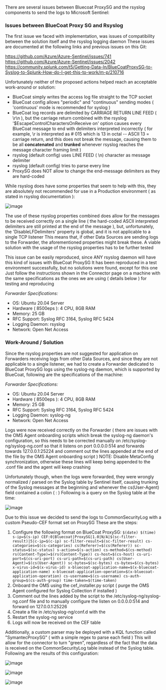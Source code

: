 There are several issues between Bluecoat ProxySG and the rsyslog components to send the logs to Microsoft Sentinel:

### Issues between BlueCoat Proxy SG and Rsyslog

The first issue we faced with implementation, was issues of compatibility between the solution itself and the rsyslog logging daemon
These issues are documented at the following links and previous issues on this Git:

https://github.com/Azure/Azure-Sentinel/issues/741
https://github.com/Azure/Azure-Sentinel/issues/2042
https://community.splunk.com/t5/Getting-Data-In/BlueCoatProxySG-to-Syslog-to-Splunk-How-do-I-get-this-to-work/m-p/210716

Unfortunately neither of the proposed actions helped reach an acceptable work-around or solution:

- BlueCoat simply writes the access log file straight to the TCP socket
- BlueCoat config allows "periodic" and "continuous" sending modes ( 'continuous' mode is recommended for syslog )
- BlueCoat log records are delimited by CARRIAGE RETURN LINE FEED (  \r\n ), but the carriage return combined with the rsyslog '$EscapeControlCharactersOnReceive on' option causes every BlueCoat message to end with delimiters interpreted incorrectly ( for example, \r is interpreted as # 015 which is 13 in octal -- ASCII 13 = carriage return, and this does not break the message, causing them to be all **concatenated** and **trunked** whenever rsyslog reaches the message character framing limit )
- rsyslog (default config) uses LINE FEED ( \n) character as message delimiter
- rsyslog (default config) tries to parse every line
- ProxySG does NOT allow to change the end-message delimiters as they are hard-coded

While rsyslog does have some properties that seem to help with this, they are absolutely not recommended for use in a Production environment ( as stated in rsyslog documentation ):

![image](https://user-images.githubusercontent.com/102353479/201963869-a3fe6f6a-9fe7-4591-8391-6991adf5002b.png)

The use of these rsyslog properties combined does allow for the messages to be received correctly on a single line ( the hard-coded ASCII interpreted delimiters are still printed at the end of the message ), but, unfortunately, the 'DisableLFDelimiters' property is global, and it is not applicable to a single TCP listener
This means that, if other Data Sources are sending logs to the Forwarder, the aforementioned properties might break these.
A viable solution with the usage of the rsyslog properties has to be further tested

This issue can be easily reproduced, since ANY rsyslog daemon will have this kind of issues with BlueCoat ProxySG
It has been reproduced in a test environment successfully, but no solutions were found, except for this one
Just follow the instructions shown in the Connector page on a machine with the same specifications as the ones we are using ( details below ) for testing and reproducing


_Forwarder Specifications:_
- OS: Ubuntu 20.04 Server
- Hardware ( 8500eps ): 4 CPU, 8GB RAM
- Memory: 25 GB
- RFC Support: Syslog RFC 3164, Syslog RFC 5424
- Logging Daemon: rsyslog
- Network: Open Net Access

### Work-Around / Solution

Since the rsyslog properties are not suggested for application on Forwarders receiving logs from other Data Sources, and since they are not applicable to a single listener, we had to create a Forwarder dedicated to BlueCoat ProxySG logs using the syslog-ng daemon, which is supported by BlueCoat, following are the specifications of the machine:

_Forwarder Specifications:_
- OS: Ubuntu 20.04 Server
- Hardware ( 8500eps ): 4 CPU, 8GB RAM
- Memory: 25 GB
- RFC Support: Syslog RFC 3164, Syslog RFC 5424
- Logging Daemon: syslog-ng
- Network: Open Net Access

Logs were now received correctly on the Forwarder ( there are issues with the OMS Agent onboarding scripts which break the syslog-ng daemon's configuration, so this needs to be corrected manually on /etc/syslog-ng/syslog-ng.conf so that it listens on port 0.0.0.0:514 and forwards towards 127.0.0.1:25224 and comment out the lines appended at the end of the file by the OMS Agent onboarding script )
NOTE: Disable MetaConfig synchronization, otherwise these lines will keep being appended to the .conf file and the agent will keep crashing

Unfortunately though, when the logs were forwarded, they were wrongly normalized / parsed on the Syslog table by Sentinel itself, causing trunking of the Syslog messages at the beginning and whenever the cs(User-Agent) field contained a colon ( : )
Following is a query on the Syslog table at the time:

![image](https://user-images.githubusercontent.com/102353479/201978753-73af5fb8-be2e-4112-bd33-fc3900799ff6.png)

Due to this issue we decided to send the logs to CommonSecurityLog with a custom Pseudo-CEF format set on ProxySG
These are the steps:

1. Configure the following format on BlueCoat ProxySG: `$(date) $(time) s-ip=$(s-ip) CEF:0|Bluecoat|ProxySG|1.0|N/A|$(sc-filter-result)|5|c-ip=$(c-ip) sc-filter-result=$(sc-filter-result) cs-categories=$(cs-categories) cs(Referer)=$(cs(Referer)) sc-status=$(sc-status) s-action=$(s-action) cs-method=$(cs-method) rs(Content-Type)=$(rs(Content-Type)) cs-host=$(cs-host) cs-uri-port=$(cs-uri-port) cs-uri-path=$(cs-uri-path) cs(User-Agent)=$(cs(User-Agent)) sc-bytes=$(sc-bytes) cs-bytes=$(cs-bytes) x-virus-id=$(x-virus-id) x-bluecoat-application-name=$(x-bluecoat-application-name) x-bluecoat-application-operation=$(x-bluecoat-application-operation) cs-username=$(cs-username) cs-auth-group=$(cs-auth-group) time-taken=$(time-taken)`
2. Onboard the OMS using the cef_installer.py script ( purge the OMS Agent configured for Syslog Collection if installed )
3. Comment out the lines added by the script to the /etc/syslog-ng/syslog-ng.conf file and to manually configure the listen on 0.0.0.0:514 and forward on 127.0.0.1:25226
4. Create a file in /etc/syslog-ng/conf.d with the 
5. Restart the syslog-ng service
6. Logs will now be received on the CEF table

Additionally, a custom parser may be deployed with a KQL function called "SymantecProxySG" ( with a simple regex to parse each field )
This will allow for the connector to turn "green", regardless of the fact that the data is received on the CommonSecurityLog table instead of the Syslog table.
Following are the results of this configuration:

![image](https://user-images.githubusercontent.com/102353479/201977394-a0ce1fa1-767a-4b73-85cb-68841b9044f9.png)

![image](https://user-images.githubusercontent.com/102353479/201977574-2a93cb10-fbf7-426a-b14c-c3a30aaa2478.png)

![image](https://user-images.githubusercontent.com/102353479/201980915-17d3ca84-2c79-427a-b8f9-70277a37faf4.png)


